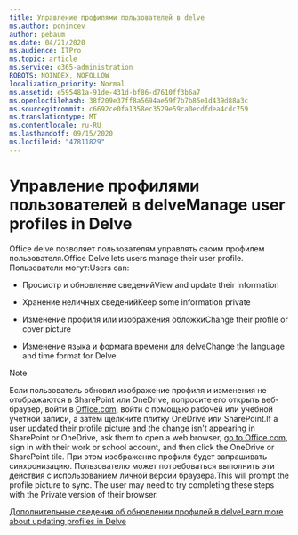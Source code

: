 ```yaml
---
title: Управление профилями пользователей в delve
ms.author: ponincev
author: pebaum
ms.date: 04/21/2020
ms.audience: ITPro
ms.topic: article
ms.service: o365-administration
ROBOTS: NOINDEX, NOFOLLOW
localization_priority: Normal
ms.assetid: e595481a-91de-431d-bf86-d7610ff3b6a7
ms.openlocfilehash: 38f209e37ff8a5694ae59f7b7b85e1d439d88a3c
ms.sourcegitcommit: c6692ce0fa1358ec3529e59ca0ecdfdea4cdc759
ms.translationtype: MT
ms.contentlocale: ru-RU
ms.lasthandoff: 09/15/2020
ms.locfileid: "47811829"
---
```

# <a name="manage-user-profiles-in-delve"></a><span data-ttu-id="3415e-102">Управление профилями пользователей в delve</span><span class="sxs-lookup"><span data-stu-id="3415e-102">Manage user profiles in Delve</span></span>

<span data-ttu-id="3415e-103">Office delve позволяет пользователям управлять своим профилем пользователя.</span><span class="sxs-lookup"><span data-stu-id="3415e-103">Office Delve lets users manage their user profile.</span></span> <span data-ttu-id="3415e-104">Пользователи могут:</span><span class="sxs-lookup"><span data-stu-id="3415e-104">Users can:</span></span>
  
- <span data-ttu-id="3415e-105">Просмотр и обновление сведений</span><span class="sxs-lookup"><span data-stu-id="3415e-105">View and update their information</span></span>
    
- <span data-ttu-id="3415e-106">Хранение неличных сведений</span><span class="sxs-lookup"><span data-stu-id="3415e-106">Keep some information private</span></span>
    
- <span data-ttu-id="3415e-107">Изменение профиля или изображения обложки</span><span class="sxs-lookup"><span data-stu-id="3415e-107">Change their profile or cover picture</span></span>
    
- <span data-ttu-id="3415e-108">Изменение языка и формата времени для delve</span><span class="sxs-lookup"><span data-stu-id="3415e-108">Change the language and time format for Delve</span></span>
    
> [!NOTE]
> <span data-ttu-id="3415e-109">Если пользователь обновил изображение профиля и изменения не отображаются в SharePoint или OneDrive, попросите его открыть веб-браузер, войти в [Office.com](https://www.office.com), войти с помощью рабочей или учебной учетной записи, а затем щелкните плитку OneDrive или SharePoint.</span><span class="sxs-lookup"><span data-stu-id="3415e-109">If a user updated their profile picture and the change isn't appearing in SharePoint or OneDrive, ask them to open a web browser, [go to Office.com](https://www.office.com), sign in with their work or school account, and then click the OneDrive or SharePoint tile.</span></span> <span data-ttu-id="3415e-110">При этом изображение профиля будет запрашивать синхронизацию. Пользователю может потребоваться выполнить эти действия с использованием личной версии браузера.</span><span class="sxs-lookup"><span data-stu-id="3415e-110">This will prompt the profile picture to sync. The user may need to try completing these steps with the Private version of their browser.</span></span> 
  
[<span data-ttu-id="3415e-111">Дополнительные сведения об обновлении профилей в delve</span><span class="sxs-lookup"><span data-stu-id="3415e-111">Learn more about updating profiles in Delve</span></span>](https://go.microsoft.com/fwlink/?linkid=735070)
  

